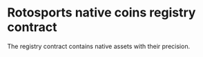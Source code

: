 # Rotosports native coins registry contract

The registry contract contains native assets with their precision. 